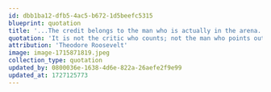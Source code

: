 ```yaml
---
id: dbb1ba12-dfb5-4ac5-b672-1d5beefc5315
blueprint: quotation
title: '...The credit belongs to the man who is actually in the arena...'
quotation: 'It is not the critic who counts; not the man who points out how the strong man stumbles, or where the doer of deeds could have done them better. The credit belongs to the man who is actually in the arena, whose face is marred by dust and sweat and blood; who strives valiantly; who errs, who comes short again and again...'
attribution: 'Theodore Roosevelt'
image: image-1715871819.jpeg
collection_type: quotation
updated_by: 0800036e-1638-4d6e-822a-26aefe2f9e99
updated_at: 1727125773
---
```

